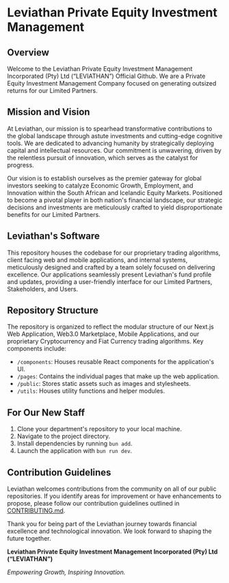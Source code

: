 # Leviathan Private Equity Investment Management

## Overview

Welcome to the Leviathan Private Equity Investment Management Incorporated (Pty) Ltd (“LEVIATHAN”) Official Github. We are a Private Equity Investment Management Company focused on generating outsized returns for our Limited Partners.

## Mission and Vision

At Leviathan, our mission is to spearhead transformative contributions to the global landscape through astute investments and cutting-edge cognitive tools. We are dedicated to advancing humanity by strategically deploying capital and intellectual resources. Our commitment is unwavering, driven by the relentless pursuit of innovation, which serves as the catalyst for progress.

Our vision is to establish ourselves as the premier gateway for global investors seeking to catalyze Economic Growth, Employment, and Innovation within the South African and Icelandic Equity Markets. Positioned to become a pivotal player in both nation's financial landscape, our strategic decisions and investments are meticulously crafted to yield disproportionate benefits for our Limited Partners.

## Leviathan's Software

This repository houses the codebase for our proprietary trading algorithms, client facing web and mobile applications, and internal systems, meticulously designed and crafted by a team solely focused on delivering excellence. Our applications seamlessly present Leviathan's fund profile and updates, providing a user-friendly interface for our Limited Partners, Stakeholders, and Users.

## Repository Structure

The repository is organized to reflect the modular structure of our Next.js Web Application, Web3.0 Marketplace, Mobile Applications, and our proprietary Cryptocurrency and Fiat Currency trading algorithms. Key components include:

- `/components`: Houses reusable React components for the application's UI.
- `/pages`: Contains the individual pages that make up the web application.
- `/public`: Stores static assets such as images and stylesheets.
- `/utils`: Houses utility functions and helper modules.

## For Our New Staff

1. Clone your department's repository to your local machine.
2. Navigate to the project directory.
3. Install dependencies by running `bun add`.
4. Launch the application with `bun run dev`.

## Contribution Guidelines

Leviathan welcomes contributions from the community on all of our public repositories. If you identify areas for improvement or have enhancements to propose, please follow our contribution guidelines outlined in [CONTRIBUTING.md](CONTRIBUTING.md).

Thank you for being part of the Leviathan journey towards financial excellence and technological innovation. We look forward to shaping the future together.

**Leviathan Private Equity Investment Management Incorporated (Pty) Ltd (“LEVIATHAN”)**

_Empowering Growth, Inspiring Innovation._
